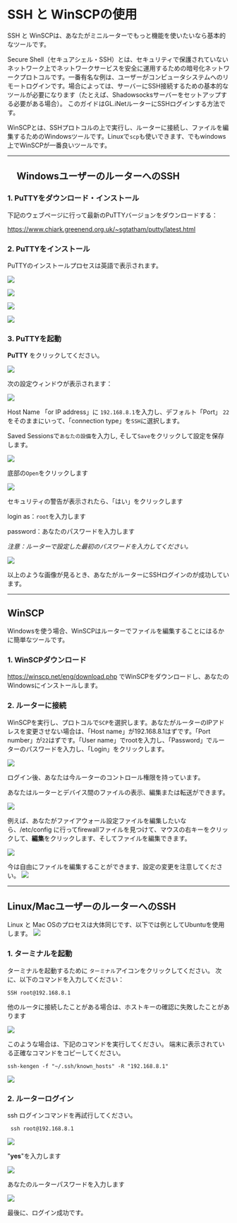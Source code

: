 # SSH と WinSCPの使用


SSH と WinSCPは、あなたがミニルーターでもっと機能を使いたいなら基本的なツールです。

Secure Shell（セキュアシェル・SSH）とは、セキュリティで保護されていないネットワーク上でネットワークサービスを安全に運用するための暗号化ネットワークプロトコルです。一番有名な例は、ユーザーがコンピュータシステムへのリモートログインです。場合によっては、サーバーにSSH接続するための基本的なツールが必要になります（たとえば、Shadowsocksサーバーをセットアップする必要がある場合）。 このガイドはGL.iNetルーターにSSHログインする方法です。


WinSCPとは、SSHプロトコルの上で実行し、ルーターに接続し、ファイルを編集するためのWindowsツールです。Linuxで`scp`も使いできます、でもwindows上でWinSCPが一番良いツールです。


---

## 　WindowsユーザーのルーターへのSSH

### 1. PuTTYをダウンロード・インストール
  
下記のウェブページに行って最新のPuTTYバージョンをダウンロードする：

https://www.chiark.greenend.org.uk/~sgtatham/putty/latest.html

### 2. PuTTYをインストール
PuTTYのインストールプロセスは英語で表示されます。

![](https://static.gl-inet.com/docs/en/2.x/app/src/ssh/PuTTY-Install-1.png) 



![](https://static.gl-inet.com/docs/en/2.x/app/src/ssh/PuTTY-Install-2.png) 



![](https://static.gl-inet.com/docs/en/2.x/app/src/ssh/PuTTY-Install-3.png) 



![](https://static.gl-inet.com/docs/en/2.x/app/src/ssh/PuTTY-Install-4.png) 



### 3. PuTTYを起動

**PuTTY** をクリックしてください。

![](https://static.gl-inet.com/docs/en/2.x/app/src/ssh/1522164842915.png) 



次の設定ウィンドウが表示されます：

![](https://static.gl-inet.com/docs/en/2.x/app/src/ssh/Setup-PuTTY-1.png) 

Host Name 「or IP address」に `192.168.8.1`を入力し、デフォルト「Port」 `22`をそのままにいって、「connection type」を`SSH`に選択します。

Saved Sessionsで`あなたの設備`を入力し, そして`Save`をクリックして設定を保存します。

![](https://static.gl-inet.com/docs/en/2.x/app/src/ssh/Setup-PuTTY-2.png)  

底部の`Open`をクリックします

![](https://static.gl-inet.com/docs/en/2.x/app/src/ssh/Setup-PuTTY-3.png) 

セキュリティの警告が表示されたら、「はい」をクリックします

login as：`root`を入力します

password：あなたのパスワードを入力します

*注意：ルーターで設定した最初のパスワードを入力してください。*

![](https://static.gl-inet.com/docs/en/2.x/app/src/ssh/SSH-in-2.png)  

以上のような画像が見るとき、あなたがルーターにSSHログインのが成功しています。


---

## WinSCP

Windowsを使う場合、WinSCPはルーターでファイルを編集することにはるかに簡単なツールです。


### 1. WinSCPダウンロード

 https://winscp.net/eng/download.php でWinSCPをダウンロードし、あなたのWindowsにインストールします。


### 2. ルーターに接続


WinSCPを実行し、プロトコルで`SCP`を選択します。あなたがルーターのIPアドレスを変更させない場合は、「Host name」が192.168.8.1はずです。「Port number」が`22`はずです。「User name」でrootを入力し、「Password」でルーターのパスワードを入力し、「Login」をクリックします。

![](https://static.gl-inet.com/docs/en/2.x/app/src/ssh/winscp1.jpg)

ログイン後、あなたは今ルーターのコントロール権限を持っています。


あなたはルーターとデバイス間のファイルの表示、編集または転送ができます。


![](https://static.gl-inet.com/docs/en/2.x/app/src/ssh/winscp2.jpg)

例えば、あなたがファイアウォール設定ファイルを編集したいなら、/etc/config に行ってfirewallファイルを見つけて、マウスの右キーをクリックして、**編集**をクリックします、そしてファイルを編集できます。

![](https://static.gl-inet.com/docs/en/2.x/app/src/ssh/winscp3.jpg)

今は自由にファイルを編集することができます、設定の変更を注意してください。
![](https://static.gl-inet.com/docs/en/2.x/app/src/ssh/winscp4.jpg)



---

## Linux/MacユーザーのルーターへのSSH

Linux と Mac OSのプロセスは大体同じです、以下では例としてUbuntuを使用します。
![](https://static.gl-inet.com/docs/en/2.x/app/src/ssh/Ubuntu-Login.png)

 

### 1. ターミナルを起動

ターミナルを起動するために `ターミナル`アイコンをクリックしてください。 次に、以下のコマンドを入力してください：

`SSH root@192.168.8.1` 

他のルータに接続したことがある場合は、ホストキーの確認に失敗したことがあります

![](https://static.gl-inet.com/docs/en/2.x/app/src/ssh/remove-ssh-keygen.png) 

このような場合は、下記のコマンドを実行してください。 端末に表示されている正確なコマンドをコピーしてください。

`ssh-kengen -f "~/.ssh/known_hosts" -R "192.168.8.1"`

![](https://static.gl-inet.com/docs/en/2.x/app/src/ssh/Removed-Host-keygen.png)



### 2. ルーターログイン

ssh ログインコマンドを再試行してください。

` ssh root@192.168.8.1` 

![](https://static.gl-inet.com/docs/en/2.x/app/src/ssh/Ubuntu-sshin-router-1.png)  

"**yes**"を入力します

![](https://static.gl-inet.com/docs/en/2.x/app/src/ssh/Ubuntu-sshin-router-2.png)  	

あなたのルーターパスワードを入力します

![](https://static.gl-inet.com/docs/en/2.x/app/src/ssh/1522205896331.png) 

最後に、ログイン成功です。